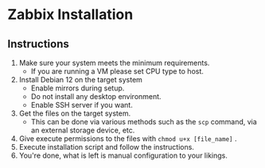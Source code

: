# Zabbix Installation
## Instructions
1. Make sure your system meets the minimum requirements.
    - If you are running a VM please set CPU type to host.
2. Install Debian 12 on the target system
    - Enable mirrors during setup.
    - Do not install any desktop environment.
    - Enable SSH server if you want.
3. Get the files on the target system.
    - This can be done via various methods such as the `scp` command, via an external storage device, etc.
4. Give execute permissions to the files with `chmod u+x [file_name]` .
5. Execute installation script and follow the instructions.
8. You're done, what is left is manual configuration to your likings.